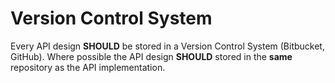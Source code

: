 # Version Control System

Every API design **SHOULD** be stored in a Version Control System \(Bitbucket, GitHub\). Where possible the API design **SHOULD** stored in the **same** repository as the API implementation.

